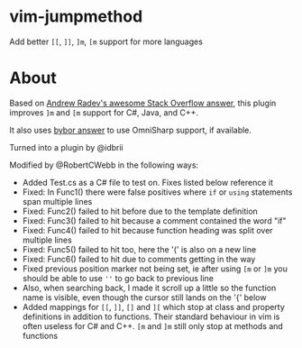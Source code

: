 # vim-jumpmethod
Add better `[[`, `]]`, `]m`, `[m` support for more languages

# About

Based on [Andrew Radev's awesome Stack Overflow
answer](https://stackoverflow.com/a/6855438/79125), this plugin improves
`]m` and `[m` support for C#, Java, and C++.

It also uses [bybor answer](https://stackoverflow.com/a/25521838/79125) to use
OmniSharp support, if available.


Turned into a plugin by @idbrii

Modified by @RobertCWebb in the following ways:

* Added Test.cs as a C# file to test on.  Fixes listed below reference it
* Fixed: In Func1() there were false positives where `if` or `using` statements span multiple lines
* Fixed: Func2() failed to hit before due to the template definition
* Fixed: Func3() failed to hit because a comment contained the word "if"
* Fixed: Func4() failed to hit because function heading was split over multiple lines
* Fixed: Func5() failed to hit too, here the '(' is also on a new line
* Fixed: Func6() failed to hit due to comments getting in the way
* Fixed previous position marker not being set, ie after using `[m` or `]m` you should be able to use `''` to go back to previous line
* Also, when searching back, I made it scroll up a little so the function name is visible, even though the cursor still lands on the '{' below
* Added mappings for `[[`, `]]`, `[]` and `][` which stop at class and property definitions in addition to functions.  Their standard behaviour in vim is often useless for C# and C++.  `[m` and `]m` still only stop at methods and functions
